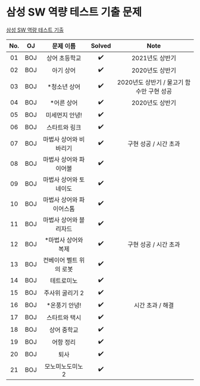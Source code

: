 # 삼성 SW 역량 테스트 기출 문제
[삼성 SW 역량 테스트 기출](https://www.acmicpc.net/workbook/view/1152)

|          No.          |        OJ        |        문제 이름         |        Solved         |   Note   |
| :-----: |  :--------: |:-------------------------: | :-----: |:-----: |
| 01 | BOJ | 상어 초등학교 | ✔️ | 2021년도 상반기 |
| 02 | BOJ | 아기 상어 | ✔️ | 2020년도 상반기 |
| 03 | BOJ | *청소년 상어 | ✔️ | 2020년도 상반기 / 물고기 함수만 구현 성공 |
| 04 | BOJ | *어른 상어 | ✔️ | 2020년도 상반기 |
| 05 | BOJ | 미세먼지 안녕! | ✔️ |  |
| 06 | BOJ | 스타트와 링크 | ✔️ |  |
| 07 | BOJ | 마법사 상어와 비바리기 | ✔️ | 구현 성공 / 시간 초과 |
| 08 | BOJ | 마법사 상어와 파이어볼 | ✔️ |  |
| 09 | BOJ | 마법사 상어와 토네이도 | ✔️ |  |
| 10 | BOJ | 마법사 상어와 파이어스톰 | ✔️ |  |
| 11 | BOJ | 마법사 상어와 블리자드 | ✔️ |  |
| 12 | BOJ | *마법사 상어와 복제 | ✔️ | 구현 성공 / 시간 초과 |
| 13 | BOJ | 컨베이어 벨트 위의 로봇 | ✔️ |  |
| 14 | BOJ | 테트로미노 | ✔️ |  |
| 15 | BOJ | 주사위 굴리기 2 | ✔️ |  |
| 16 | BOJ | *온풍기 안녕! | ✔️ | 시간 초과 / 해결 |
| 17 | BOJ | 스타트와 택시 | ✔️ |  |
| 18 | BOJ | 상어 중학교 | ✔️ |  |
| 19 | BOJ | 어항 정리 | ✔️ |  |
| 20 | BOJ | 퇴사 | ✔️ |  |
| 21 | BOJ | 모노미노도미노 2 | ✔️ |  |